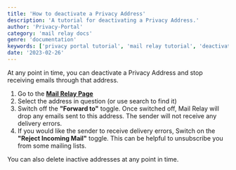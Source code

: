 ```yaml
---
title: 'How to deactivate a Privacy Address'
description: 'A tutorial for deactivating a Privacy Address.'
author: 'Privacy-Portal'
category: 'mail relay docs'
genre: 'documentation'
keywords: ['privacy portal tutorial', 'mail relay tutorial', 'deactivating privacy address', 'how to disable a privacy address', 'how to disable an email alias']
date: '2023-02-26'
---
```


At any point in time, you can deactivate a Privacy Address and stop receiving emails through that address.

1. Go to the **[Mail Relay Page](https://app.privacyportal.org/mail-relay)**
2. Select the address in question (or use search to find it)
3. Switch off the **"Forward to"** toggle. Once switched off, Mail Relay will drop any emails sent to this address. The sender will not receive any delivery errors.
4. If you would like the sender to receive delivery errors, Switch on the **"Reject Incoming Mail"** toggle. This can be helpful to unsubscribe you from some mailing lists.

You can also delete inactive addresses at any point in time.
